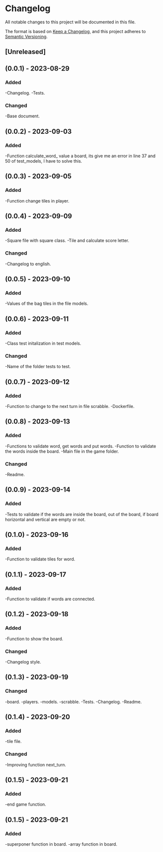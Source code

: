 # Changelog
All notable changes to this project will be documented in this file.

The format is based on [Keep a Changelog](https://keepachangelog.com/en/1.0.0/),
and this project adheres to [Semantic Versioning](https://semver.org/spec/v2.0.0.html).

## [Unreleased]


## (0.0.1) - 2023-08-29

### Added
-Changelog.
-Tests.

### Changed
-Base document.


## (0.0.2) - 2023-09-03

### Added
-Function calculate_word_ value a board, its give me an error in line 37 and 50 of test_models, I have to solve this.


## (0.0.3) - 2023-09-05

### Added
-Function change tiles in player.


## (0.0.4) - 2023-09-09

### Added
-Square file with square class.
-Tile and calculate score letter.

### Changed
-Changelog to english.


## (0.0.5) - 2023-09-10

### Added
-Values of the bag tiles in the file models.


## (0.0.6) - 2023-09-11

### Added
-Class test initalization in test models.

### Changed
-Name of the folder tests to test.


## (0.0.7) - 2023-09-12

### Added 
-Function to change to the next turn in file scrabble.
-Dockerfile.


## (0.0.8) - 2023-09-13

### Added
-Functions to validate word, get words and put words.
-Function to validate the words inside the board.
-Main file in the game folder.

### Changed
-Readme.


## (0.0.9) - 2023-09-14

### Added
-Tests to validate if the words are inside the board, out of the board, if board horizontal and vertical are empty or not.


## (0.1.0) - 2023-09-16

### Added
-Function to validate tiles for word.

## (0.1.1) - 2023-09-17

### Added
-Function to validate if words are connected.


## (0.1.2) - 2023-09-18

### Added 
-Function to show the board.

### Changed
-Changelog style.


## (0.1.3) - 2023-09-19

### Changed
-board.
-players.
-models.
-scrabble.
-Tests.
-Changelog.
-Readme.


## (0.1.4) - 2023-09-20

### Added
-tile file.

### Changed
-Improving function next_turn.


## (0.1.5) - 2023-09-21

### Added
-end game function.


## (0.1.5) - 2023-09-21

### Added
-superponer function in board.
-array function in board.